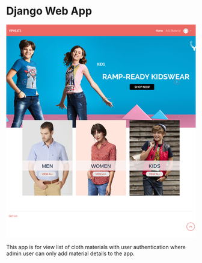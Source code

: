 
# Django Web App

<img src="app.png" >

This app is for view list of cloth materials with user authentication where admin user can only add material details to the app.





